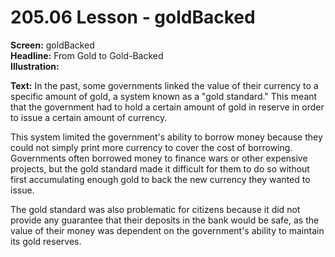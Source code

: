 # 205.06 Lesson - goldBacked

**Screen:** goldBacked\
**Headline:** From Gold to Gold-Backed\
**Illustration:**

**Text:** In the past, some governments linked the value of their currency to a specific amount of gold, a system known as a "gold standard." This meant that the government had to hold a certain amount of gold in reserve in order to issue a certain amount of currency.&#x20;

This system limited the government's ability to borrow money because they could not simply print more currency to cover the cost of borrowing. Governments often borrowed money to finance wars or other expensive projects, but the gold standard made it difficult for them to do so without first accumulating enough gold to back the new currency they wanted to issue.&#x20;

The gold standard was also problematic for citizens because it did not provide any guarantee that their deposits in the bank would be safe, as the value of their money was dependent on the government's ability to maintain its gold reserves.
